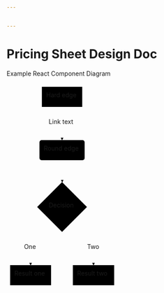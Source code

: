 ```yaml
---


---
```


<h1 id="pricing-sheet-design-doc">Pricing Sheet Design Doc</h1>
<p>Example React Component Diagram</p>
<div class="mermaid"><svg xmlns="http://www.w3.org/2000/svg" id="mermaid-svg-rmmtY3pZFXBwXE7K" width="100%" style="max-width: 254.546875px;" viewBox="0 0 254.546875 470.0890655517578"><g transform="translate(-12, -12)"><g class="output"><g class="clusters"></g><g class="edgePaths"><g class="edgePath" style="opacity: 1;"><path class="path" d="M139.06640625,66L139.06640625,104L139.06640625,142" marker-end="url(#arrowhead45)" style="fill:none"></path><defs><marker id="arrowhead45" viewBox="0 0 10 10" refX="9" refY="5" markerUnits="strokeWidth" markerWidth="8" markerHeight="6" orient="auto"><path d="M 0 0 L 10 5 L 0 10 z" class="arrowheadPath" style="stroke-width: 1; stroke-dasharray: 1, 0;"></path></marker></defs></g><g class="edgePath" style="opacity: 1;"><path class="path" d="M139.06640625,188L139.06640625,213L139.56640625,238.50000152587887" marker-end="url(#arrowhead46)" style="fill:none"></path><defs><marker id="arrowhead46" viewBox="0 0 10 10" refX="9" refY="5" markerUnits="strokeWidth" markerWidth="8" markerHeight="6" orient="auto"><path d="M 0 0 L 10 5 L 0 10 z" class="arrowheadPath" style="stroke-width: 1; stroke-dasharray: 1, 0;"></path></marker></defs></g><g class="edgePath" style="opacity: 1;"><path class="path" d="M114.95237046878174,327.9750282446607L66.9296875,390.0890655517578L66.9296875,428.0890655517578" marker-end="url(#arrowhead47)" style="fill:none"></path><defs><marker id="arrowhead47" viewBox="0 0 10 10" refX="9" refY="5" markerUnits="strokeWidth" markerWidth="8" markerHeight="6" orient="auto"><path d="M 0 0 L 10 5 L 0 10 z" class="arrowheadPath" style="stroke-width: 1; stroke-dasharray: 1, 0;"></path></marker></defs></g><g class="edgePath" style="opacity: 1;"><path class="path" d="M164.18044071442108,327.9750265096999L211.203125,390.0890655517578L211.203125,428.0890655517578" marker-end="url(#arrowhead48)" style="fill:none"></path><defs><marker id="arrowhead48" viewBox="0 0 10 10" refX="9" refY="5" markerUnits="strokeWidth" markerWidth="8" markerHeight="6" orient="auto"><path d="M 0 0 L 10 5 L 0 10 z" class="arrowheadPath" style="stroke-width: 1; stroke-dasharray: 1, 0;"></path></marker></defs></g></g><g class="edgeLabels"><g class="edgeLabel" transform="translate(139.06640625,104)" style="opacity: 1;"><g transform="translate(-30.4765625,-13)" class="label"><foreignObject width="60.953125" height="26"><div xmlns="http://www.w3.org/1999/xhtml" style="display: inline-block; white-space: nowrap;"><span class="edgeLabel">Link text</span></div></foreignObject></g></g><g class="edgeLabel" transform="" style="opacity: 1;"><g transform="translate(0,0)" class="label"><foreignObject width="0" height="0"><div xmlns="http://www.w3.org/1999/xhtml" style="display: inline-block; white-space: nowrap;"><span class="edgeLabel"></span></div></foreignObject></g></g><g class="edgeLabel" transform="translate(66.9296875,390.0890655517578)" style="opacity: 1;"><g transform="translate(-15.015625,-13)" class="label"><foreignObject width="30.03125" height="26"><div xmlns="http://www.w3.org/1999/xhtml" style="display: inline-block; white-space: nowrap;"><span class="edgeLabel">One</span></div></foreignObject></g></g><g class="edgeLabel" transform="translate(211.203125,390.0890655517578)" style="opacity: 1;"><g transform="translate(-14.7890625,-13)" class="label"><foreignObject width="29.578125" height="26"><div xmlns="http://www.w3.org/1999/xhtml" style="display: inline-block; white-space: nowrap;"><span class="edgeLabel">Two</span></div></foreignObject></g></g></g><g class="nodes"><g class="node" id="A" transform="translate(139.06640625,43)" style="opacity: 1;"><rect rx="0" ry="0" x="-46.2734375" y="-23" width="92.546875" height="46"></rect><g class="label" transform="translate(0,0)"><g transform="translate(-36.2734375,-13)"><foreignObject width="72.546875" height="26"><div xmlns="http://www.w3.org/1999/xhtml" style="display: inline-block; white-space: nowrap;">Hard edge</div></foreignObject></g></g></g><g class="node" id="B" transform="translate(139.06640625,165)" style="opacity: 1;"><rect rx="5" ry="5" x="-51.765625" y="-23" width="103.53125" height="46"></rect><g class="label" transform="translate(0,0)"><g transform="translate(-41.765625,-13)"><foreignObject width="83.53125" height="26"><div xmlns="http://www.w3.org/1999/xhtml" style="display: inline-block; white-space: nowrap;">Round edge</div></foreignObject></g></g></g><g class="node" id="C" transform="translate(139.06640625,295.0445327758789)" style="opacity: 1;"><polygon points="57.04453125,0 114.0890625,-57.04453125 57.04453125,-114.0890625 0,-57.04453125" rx="5" ry="5" transform="translate(-57.04453125,57.04453125)"></polygon><g class="label" transform="translate(0,0)"><g transform="translate(-30.3828125,-13)"><foreignObject width="60.765625" height="26"><div xmlns="http://www.w3.org/1999/xhtml" style="display: inline-block; white-space: nowrap;">Decision</div></foreignObject></g></g></g><g class="node" id="D" transform="translate(66.9296875,451.0890655517578)" style="opacity: 1;"><rect rx="0" ry="0" x="-46.9296875" y="-23" width="93.859375" height="46"></rect><g class="label" transform="translate(0,0)"><g transform="translate(-36.9296875,-13)"><foreignObject width="73.859375" height="26"><div xmlns="http://www.w3.org/1999/xhtml" style="display: inline-block; white-space: nowrap;">Result one</div></foreignObject></g></g></g><g class="node" id="E" transform="translate(211.203125,451.0890655517578)" style="opacity: 1;"><rect rx="0" ry="0" x="-47.34375" y="-23" width="94.6875" height="46"></rect><g class="label" transform="translate(0,0)"><g transform="translate(-37.34375,-13)"><foreignObject width="74.6875" height="26"><div xmlns="http://www.w3.org/1999/xhtml" style="display: inline-block; white-space: nowrap;">Result two</div></foreignObject></g></g></g></g></g></g></svg></div>

